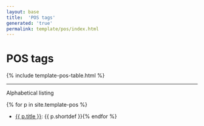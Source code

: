 ```yaml
---
layout: base
title:  'POS tags'
generated: 'true'
permalink: template/pos/index.html
---
```


# POS tags

{% include template-pos-table.html %}

----------

Alphabetical listing

{% for p in site.template-pos %}
* [{{ p.title }}](): {{ p.shortdef }}{% endfor %}
